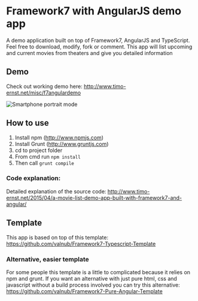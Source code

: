 # Framework7 with AngularJS demo app

A demo application built on top of Framework7, AngularJS and TypeScript. Feel free to download, modify, fork or comment. This app will list upcoming and current movies from theaters and give you detailed information

## Demo
Check out working demo here: http://www.timo-ernst.net/misc/f7angulardemo

![Smartphone portrait mode](http://www.timo-ernst.net/wp-content/uploads/2015/04/Foto-02.04.15-01-44-28-169x300.png)

## How to use
1. Install npm (http://www.npmjs.com)
2. Install Grunt (http://www.gruntjs.com)
3. cd to project folder
4. From cmd run `npm install`
5. Then call `grunt compile`

### Code explanation:
Detailed explanation of the source code: http://www.timo-ernst.net/2015/04/a-movie-list-demo-app-built-with-framework7-and-angular/

## Template

This app is based on top of this template: https://github.com/valnub/Framework7-Typescript-Template

### Alternative, easier template

For some people this template is a little to complicated because it relies on npm and grunt. If you want an alternative with just pure html, css and javascript without a build process involved you can try this alternative: https://github.com/valnub/Framework7-Pure-Angular-Template

